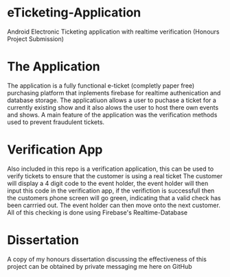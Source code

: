 # eTicketing-Application
Android Electronic Ticketing application with realtime verification (Honours Project Submission)


# The Application

The application is a fully functional e-ticket (completly paper free) purchasing platform that inplements firebase for realtime authenication and database storage.
The applicatiuon allows a user to puchase a ticket for a currently existing show and it also alows the user to host there own events and shows.
A main feature of the application was the verification methods used to prevent fraudulent tickets.

# Verification App

Also included in this repo is a verification application, this can be used to verify tickets to ensure that the customer is using a real ticket
The customer will display a 4 digit code to the event holder, the event holder will then input this code in the verification app, 
if the verifiction is successfull then the customers phone screen will go green, indicating that a valid check has been carrried out.
The event holder can then move onto the next customer. All of this checking is done using Firebase's Realtime-Database

# Dissertation 
A copy of my honours dissertation discussing the effectiveness of this project can be obtained by private messaging me here on GitHub
